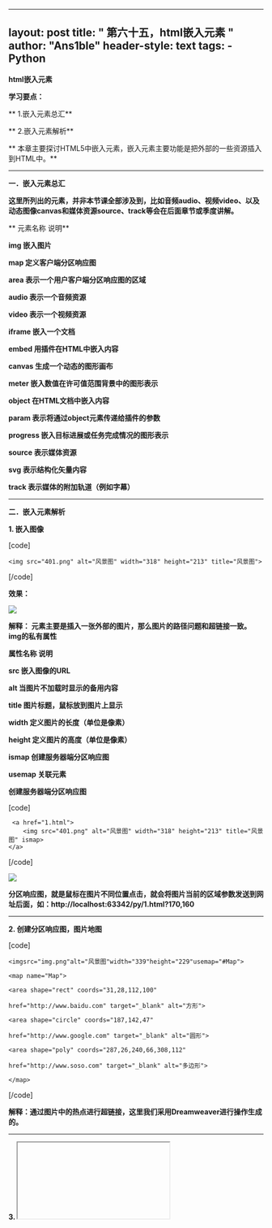 
---
layout: post
title: " 第六十五，html嵌入元素 "
author: "Ans1ble"
header-style: text
tags:
      - Python
---


**html嵌入元素**

**学习要点：**

**     1.嵌入元素总汇**

**     2.嵌入元素解析**

**     本章主要探讨HTML5中嵌入元素，嵌入元素主要功能是把外部的一些资源插入到HTML中。**

** **

**一．嵌入元素总汇**

**这里所列出的元素，并非本节课全部涉及到，比如音频audio、视频video、以及动态图像canvas和媒体资源source、track等会在后面章节或季度讲解。**

**  元素名称                                 说明**

**img         嵌入图片**

**map         定义客户端分区响应图**

**area         表示一个用户客户端分区响应图的区域**

**audio        表示一个音频资源**

**video         表示一个视频资源**

**iframe        嵌入一个文档**

**embed        用插件在HTML中嵌入内容**

**canvas        生成一个动态的图形画布**

**meter         嵌入数值在许可值范围背景中的图形表示**

**object        在HTML文档中嵌入内容**

**param        表示将通过object元素传递给插件的参数**

**progress       嵌入目标进展或任务完成情况的图形表示**

**source        表示媒体资源**

**svg         表示结构化矢量内容**

**track         表示媒体的附加轨道（例如字幕）**

** **

**二．嵌入元素解析**

**1. <img>嵌入图像**

[code]

    <img src="401.png" alt="风景图" width="318" height="213" title="风景图">
[/code]

**效果：**

**![](https://images2015.cnblogs.com/blog/955761/201610/955761-20161013132540953-401274655.png)**

**解释： <img>元素主要是插入一张外部的图片，那么图片的路径问题和超链接一致。img的私有属性**

**属性名称                                  说明**

**src        嵌入图像的URL**

**alt         当图片不加载时显示的备用内容**

**title 图片标题，鼠标放到图片上显示**

**width        定义图片的长度（单位是像素）**

**height       定义图片的高度（单位是像素）**

**ismap       创建服务器端分区响应图**

**usemap       关联<map>元素**



****创建服务器端分区响应图****

[code]

     <a href="1.html">
        <img src="401.png" alt="风景图" width="318" height="213" title="风景图" ismap>
    </a>
[/code]

![](https://images2015.cnblogs.com/blog/955761/201610/955761-20161013133030468-1034062145.png)

**分区响应图，就是鼠标在图片不同位置点击，就会将图片当前的区域参数发送到网址后面，如：http://localhost:63342/py/1.html?170,160**

** **

**2. <map>创建分区响应图，图片地图**

[code]

    <imgsrc="img.png"alt="风景图"width="339"height="229"usemap="#Map">
    
    <map name="Map">
    
    <area shape="rect" coords="31,28,112,100"
    
    href="http://www.baidu.com" target="_blank" alt="方形">
    
    <area shape="circle" coords="187,142,47"
    
    href="http://www.google.com" target="_blank" alt="圆形">
    
    <area shape="poly" coords="287,26,240,66,308,112"
    
    href="http://www.soso.com" target="_blank" alt="多边形">
    
    </map>
[/code]

**解释：通过图片中的热点进行超链接，这里我们采用Dreamweaver进行操作生成的。**

** **

**3. <iframe>嵌入另一个文档**

[code]

    <a href="https://www.so.com" target="in">好搜</a> |<a href="http://www.baidu.com" target="in">百度</a>
    <br>
    <iframe src="https://www.so.com" width="600" height="500" name="in"></iframe>
[/code]

**效果：**

**![](https://images2015.cnblogs.com/blog/955761/201610/955761-20161013140354375-556223160.png)**

**解释：
<iframe>表示内嵌一个HTML文档。其下的src属性表示初始化时显示的页面，width和height表示内嵌文档的长度和高度，name表示用于target的名称连接。**

** **

**4. <embed>嵌入插件内容**



**属性名称                                  说明**



**src        插件URL**



**type         插件类型**



**width 宽度**  
 **height  高度**



[code]

    <embed src="http://www.tudou.com/v/i4ZZvFwfluI/&bid=05&rpid=50797543&resourceId=50797543_05_05_99/v.swf" type="application/x-shockwave-flash" width="480" height="400"></embed>
[/code]



**效果：**

**![](https://images2015.cnblogs.com/blog/955761/201610/955761-20161013141322671-1902063389.png)**

**解释：
<embed>元素是扩展浏览器的功能，大部分用于添加对插件的支持。这里添加了一个土豆网的flash视频。type类型表示被插入内容的类型，这里不列出所有，后面如果遇到其他类型的文件，再继续探讨；width和height表示宽高；src表示文件路径。**

** **

**5. <object>和<param>元素**

**解释： <object>元素和<embed>一样，只不过object是html4的标准，而embed是
html5的标准。而object不但可以嵌入flash，还可以嵌入图片等其他内容。由于图片、音频、视频、插件都有相应标签元素代替，我们这里暂时不对其详细讲解。**

** **

**6. <progress>显示进度**

[code]

    <progress value="30" max="100"></progress>
[/code]

**效果：**

![](https://images2015.cnblogs.com/blog/955761/201610/955761-20161013142644015-1209591611.png)

**解释： <progress>元素可以显示一个进度条，一般通过JS控制内部的值。IE9以及更 低版本不支持此元素。**

** **

**7. <meter>显示范围里的值，指示标识**

[code]

    <meter value="60" min="10" max="100" low="40" high="80" optimum="60"></meter>
[/code]

**效果：**

**![](https://images2015.cnblogs.com/blog/955761/201610/955761-20161013143116421-1910895004.png)**

**解释：
<meter>元素显示某个范围内的值。其下的属性包含：min和max表示范围边界，low表示小于它的值过低，high表示大于它的值过高，optimum表示最佳值，但不出现效果。IE浏览器不支持此元素。**

